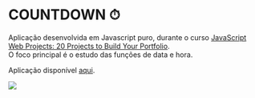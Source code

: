 # COUNTDOWN ⏱

Aplicação desenvolvida em Javascript puro, durante o curso [JavaScript Web Projects: 20 Projects to Build Your Portfolio](https://www.udemy.com/course/javascript-web-projects-to-build-your-portfolio-resume).<br/>
O foco principal é o estudo das funções de data e hora.<br/>

Aplicação disponível [aqui](https://luiizsilverio.github.io/js-countdown/).


![](https://github.com/luiizsilverio/js-countdown/blob/master/tela1.png)

